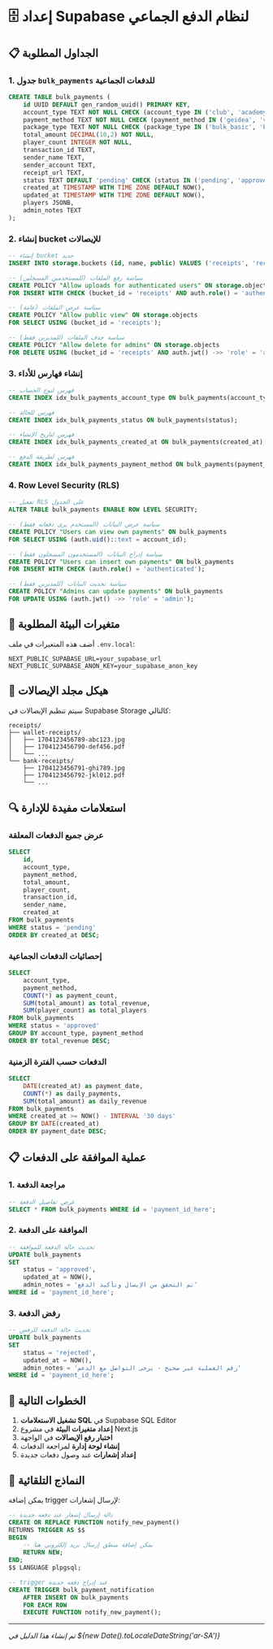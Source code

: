 # 🗄️ إعداد Supabase لنظام الدفع الجماعي

## 📋 الجداول المطلوبة

### 1. جدول `bulk_payments` للدفعات الجماعية

```sql
CREATE TABLE bulk_payments (
    id UUID DEFAULT gen_random_uuid() PRIMARY KEY,
    account_type TEXT NOT NULL CHECK (account_type IN ('club', 'academy', 'trainer', 'agent')),
    payment_method TEXT NOT NULL CHECK (payment_method IN ('geidea', 'vodafone_cash', 'etisalat_cash', 'instapay', 'bank_transfer')),
    package_type TEXT NOT NULL CHECK (package_type IN ('bulk_basic', 'bulk_premium', 'bulk_enterprise')),
    total_amount DECIMAL(10,2) NOT NULL,
    player_count INTEGER NOT NULL,
    transaction_id TEXT,
    sender_name TEXT,
    sender_account TEXT,
    receipt_url TEXT,
    status TEXT DEFAULT 'pending' CHECK (status IN ('pending', 'approved', 'rejected')),
    created_at TIMESTAMP WITH TIME ZONE DEFAULT NOW(),
    updated_at TIMESTAMP WITH TIME ZONE DEFAULT NOW(),
    players JSONB,
    admin_notes TEXT
);
```

### 2. إنشاء bucket للإيصالات

```sql
-- إنشاء bucket جديد
INSERT INTO storage.buckets (id, name, public) VALUES ('receipts', 'receipts', true);

-- سياسة رفع الملفات (للمستخدمين المسجلين)
CREATE POLICY "Allow uploads for authenticated users" ON storage.objects 
FOR INSERT WITH CHECK (bucket_id = 'receipts' AND auth.role() = 'authenticated');

-- سياسة عرض الملفات (عامة)
CREATE POLICY "Allow public view" ON storage.objects 
FOR SELECT USING (bucket_id = 'receipts');

-- سياسة حذف الملفات (للمديرين فقط)
CREATE POLICY "Allow delete for admins" ON storage.objects 
FOR DELETE USING (bucket_id = 'receipts' AND auth.jwt() ->> 'role' = 'admin');
```

### 3. إنشاء فهارس للأداء

```sql
-- فهرس لنوع الحساب
CREATE INDEX idx_bulk_payments_account_type ON bulk_payments(account_type);

-- فهرس للحالة
CREATE INDEX idx_bulk_payments_status ON bulk_payments(status);

-- فهرس لتاريخ الإنشاء
CREATE INDEX idx_bulk_payments_created_at ON bulk_payments(created_at);

-- فهرس لطريقة الدفع
CREATE INDEX idx_bulk_payments_payment_method ON bulk_payments(payment_method);
```

### 4. Row Level Security (RLS)

```sql
-- تفعيل RLS على الجدول
ALTER TABLE bulk_payments ENABLE ROW LEVEL SECURITY;

-- سياسة عرض البيانات (المستخدم يرى دفعاته فقط)
CREATE POLICY "Users can view own payments" ON bulk_payments
FOR SELECT USING (auth.uid()::text = account_id);

-- سياسة إدراج البيانات (المستخدمون المسجلون فقط)
CREATE POLICY "Users can insert own payments" ON bulk_payments
FOR INSERT WITH CHECK (auth.role() = 'authenticated');

-- سياسة تحديث البيانات (للمديرين فقط)
CREATE POLICY "Admins can update payments" ON bulk_payments
FOR UPDATE USING (auth.jwt() ->> 'role' = 'admin');
```

## 🔧 متغيرات البيئة المطلوبة

أضف هذه المتغيرات في ملف `.env.local`:

```env
NEXT_PUBLIC_SUPABASE_URL=your_supabase_url
NEXT_PUBLIC_SUPABASE_ANON_KEY=your_supabase_anon_key
```

## 📁 هيكل مجلد الإيصالات

سيتم تنظيم الإيصالات في Supabase Storage كالتالي:

```
receipts/
├── wallet-receipts/
│   ├── 1704123456789-abc123.jpg
│   ├── 1704123456790-def456.pdf
│   └── ...
└── bank-receipts/
    ├── 1704123456791-ghi789.jpg
    ├── 1704123456792-jkl012.pdf
    └── ...
```

## 🔍 استعلامات مفيدة للإدارة

### عرض جميع الدفعات المعلقة
```sql
SELECT 
    id,
    account_type,
    payment_method,
    total_amount,
    player_count,
    transaction_id,
    sender_name,
    created_at
FROM bulk_payments 
WHERE status = 'pending'
ORDER BY created_at DESC;
```

### إحصائيات الدفعات الجماعية
```sql
SELECT 
    account_type,
    payment_method,
    COUNT(*) as payment_count,
    SUM(total_amount) as total_revenue,
    SUM(player_count) as total_players
FROM bulk_payments 
WHERE status = 'approved'
GROUP BY account_type, payment_method
ORDER BY total_revenue DESC;
```

### الدفعات حسب الفترة الزمنية
```sql
SELECT 
    DATE(created_at) as payment_date,
    COUNT(*) as daily_payments,
    SUM(total_amount) as daily_revenue
FROM bulk_payments 
WHERE created_at >= NOW() - INTERVAL '30 days'
GROUP BY DATE(created_at)
ORDER BY payment_date DESC;
```

## 📋 عملية الموافقة على الدفعات

### 1. مراجعة الدفعة
```sql
-- عرض تفاصيل الدفعة
SELECT * FROM bulk_payments WHERE id = 'payment_id_here';
```

### 2. الموافقة على الدفعة
```sql
-- تحديث حالة الدفعة للموافقة
UPDATE bulk_payments 
SET 
    status = 'approved',
    updated_at = NOW(),
    admin_notes = 'تم التحقق من الإيصال وتأكيد الدفع'
WHERE id = 'payment_id_here';
```

### 3. رفض الدفعة
```sql
-- تحديث حالة الدفعة للرفض
UPDATE bulk_payments 
SET 
    status = 'rejected',
    updated_at = NOW(),
    admin_notes = 'رقم العملية غير صحيح - يرجى التواصل مع الدعم'
WHERE id = 'payment_id_here';
```

## 🚀 الخطوات التالية

1. **تشغيل الاستعلامات SQL** في Supabase SQL Editor
2. **إعداد متغيرات البيئة** في مشروع Next.js
3. **اختبار رفع الإيصالات** في الواجهة
4. **إنشاء لوحة إدارة** لمراجعة الدفعات
5. **إعداد إشعارات** عند وصول دفعات جديدة

## 📧 النماذج التلقائية

يمكن إضافة trigger لإرسال إشعارات:

```sql
-- دالة إرسال إشعار عند دفعة جديدة
CREATE OR REPLACE FUNCTION notify_new_payment()
RETURNS TRIGGER AS $$
BEGIN
    -- يمكن إضافة منطق إرسال بريد إلكتروني هنا
    RETURN NEW;
END;
$$ LANGUAGE plpgsql;

-- trigger عند إدراج دفعة جديدة
CREATE TRIGGER bulk_payment_notification
    AFTER INSERT ON bulk_payments
    FOR EACH ROW
    EXECUTE FUNCTION notify_new_payment();
```

---

*تم إنشاء هذا الدليل في ${new Date().toLocaleDateString('ar-SA')}* 
